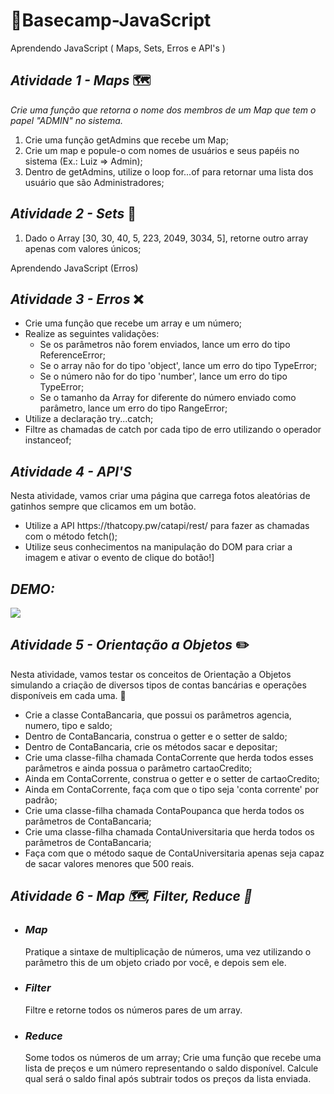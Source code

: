 # 📍Basecamp-JavaScript
Aprendendo JavaScript ( Maps, Sets, Erros e API's )

## _*Atividade 1 - Maps*_ 🗺️

*Crie uma função que retorna o nome dos membros de um Map que tem o papel "ADMIN" no sistema.*

<ol>
  <li> Crie uma função getAdmins que recebe um Map;
  <li> Crie um map e popule-o com nomes de usuários e seus papéis no sistema (Ex.: Luiz => Admin);
  <li> Dentro de getAdmins, utilize o loop for...of para retornar uma lista dos usuário que são Administradores;
</ol>

## _*Atividade 2 - Sets*_ 🚀

<ol>
  <li> Dado o Array [30, 30, 40, 5, 223, 2049, 3034, 5], retorne outro array apenas com valores únicos;
</ol>

Aprendendo JavaScript (Erros)

## _*Atividade 3 - Erros*_ :x:

<ul>
  <li> Crie uma função que recebe um array e um número;
  <li> Realize as seguintes validações:
  <ul>
    <li> Se os parâmetros não forem enviados, lance um erro do tipo ReferenceError;
    <li> Se o array não for do tipo 'object', lance um erro do tipo TypeError;
    <li> Se o número não for do tipo 'number', lance um erro do tipo TypeError;
    <li> Se o tamanho da Array for diferente do número enviado como parâmetro, lance um erro do tipo RangeError;
  </ul>
  <li> Utilize a declaração try...catch;
  <li> Filtre as chamadas de catch por cada tipo de erro utilizando o operador instanceof;
</ul>

## _*Atividade 4 - API'S*_ 

Nesta atividade, vamos criar uma página que carrega fotos aleatórias de gatinhos sempre que clicamos em um botão.

<ul>
 <li>Utilize a API https://thatcopy.pw/catapi/rest/ para fazer as chamadas com o método fetch();
 <li>Utilize seus conhecimentos na manipulação do DOM para criar a imagem e ativar o evento de clique do botão!]
</ul>

## _*DEMO:*_
 
  <img src = "https://user-images.githubusercontent.com/103296710/164119759-00cb091e-b755-4185-8f29-58032d3ef820.gif">
  
## _*Atividade 5 - Orientação a Objetos*_ ✏️

Nesta atividade, vamos testar os conceitos de Orientação a Objetos simulando a criação de diversos tipos de contas bancárias e operações disponíveis em cada uma. 💸

<ul>
  
  <li>Crie a classe ContaBancaria, que possui os parâmetros agencia, numero, tipo e saldo;
  <li>Dentro de ContaBancaria, construa o getter e o setter de saldo;
  <li>Dentro de ContaBancaria, crie os métodos sacar e depositar;
  <li>Crie uma classe-filha chamada ContaCorrente que herda todos esses parâmetros e ainda possua o parâmetro cartaoCredito;
  <li>Ainda em ContaCorrente, construa o getter e o setter de cartaoCredito;
  <li>Ainda em ContaCorrente, faça com que o tipo seja 'conta corrente' por padrão;
  <li>Crie uma classe-filha chamada ContaPoupanca que herda todos os parâmetros de ContaBancaria;
  <li>Crie uma classe-filha chamada ContaUniversitaria que herda todos os parâmetros de ContaBancaria;
  <li>Faça com que o método saque de ContaUniversitaria apenas seja capaz de sacar valores menores que 500 reais.
    
</ul>

## _*Atividade 6 - Map 🗺️, Filter, Reduce 📎*_
<ul>
  
### <li>_*Map*_
Pratique a sintaxe de multiplicação de números, uma vez utilizando o parâmetro this de um objeto criado por você, e depois sem ele.

### <li>_*Filter*_
Filtre e retorne todos os números pares de um array.

### <li>_*Reduce*_
Some todos os números de um array; 
Crie uma função que recebe uma lista de preços e um número representando o saldo disponível. Calcule qual será o saldo final após subtrair todos os preços da lista enviada.
</ul>
